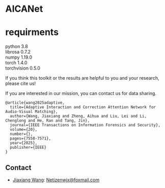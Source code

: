 # AICANet

# requirments
python 3.8\
librosa 0.7.2\
numpy 1.19.0\
torch 1.4.0\
torchvision 0.5.0


If you think this toolkit or the results are helpful to you and your research, please cite us!

If you are interested in our mission, you can contact us for data sharing.

```
@article{wang2025adaptive,
  title={Adaptive Interaction and Correction Attention Network for Audio-Visual Matching},
  author={Wang, Jiaxiang and Zheng, Aihua and Liu, Lei and Li, Chenglong and He, Ran and Tang, Jin},
  journal={IEEE Transactions on Information Forensics and Security},
  volume={20},
  number={},
  pages={7558-7571},
  year={2025},
  publisher={IEEE}
}
```

## Contact

- [Jiaxiang Wang](https://scholar.google.com/citations?hl=en&user=WPbdDRoAAAAJ): Netizenwjx@foxmail.com
